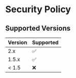 # Security Policy

## Supported Versions

| Version | Supported          |
| ------- | ------------------ |
| 2.x     | :white_check_mark: |
| 1.5.x   | :white_check_mark: |
| < 1.5   | :x:                |
